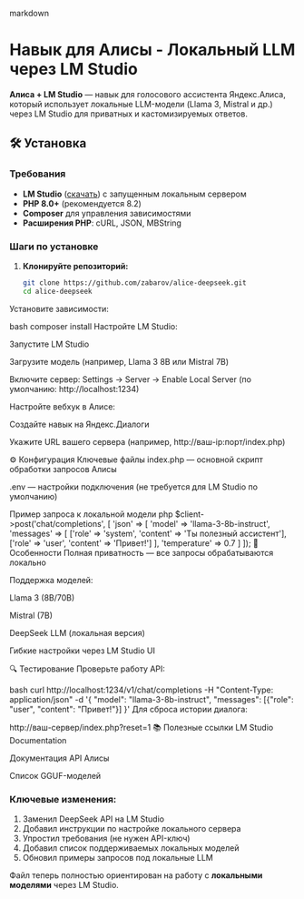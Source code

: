 markdown
# Навык для Алисы - Локальный LLM через LM Studio

**Алиса + LM Studio** — навык для голосового ассистента Яндекс.Алиса, который использует локальные LLM-модели (Llama 3, Mistral и др.) через LM Studio для приватных и кастомизируемых ответов.

## 🛠 Установка

### Требования

- **LM Studio** ([скачать](https://lmstudio.ai/)) с запущенным локальным сервером
- **PHP 8.0+** (рекомендуется 8.2)
- **Composer** для управления зависимостями
- **Расширения PHP**: cURL, JSON, MBString

### Шаги по установке

1. **Клонируйте репозиторий:**
   ```bash
   git clone https://github.com/zabarov/alice-deepseek.git
   cd alice-deepseek
Установите зависимости:

bash
composer install
Настройте LM Studio:

Запустите LM Studio

Загрузите модель (например, Llama 3 8B или Mistral 7B)

Включите сервер:
Settings → Server → Enable Local Server
(по умолчанию: http://localhost:1234)

Настройте вебхук в Алисе:

Создайте навык на Яндекс.Диалоги

Укажите URL вашего сервера (например, http://ваш-ip:порт/index.php)

⚙️ Конфигурация
Ключевые файлы
index.php — основной скрипт обработки запросов Алисы

.env — настройки подключения (не требуется для LM Studio по умолчанию)

Пример запроса к локальной модели
php
$client->post('chat/completions', [
    'json' => [
        'model' => 'llama-3-8b-instruct',
        'messages' => [
            ['role' => 'system', 'content' => 'Ты полезный ассистент'],
            ['role' => 'user', 'content' => 'Привет!']
        ],
        'temperature' => 0.7
    ]
]);
🌟 Особенности
Полная приватность — все запросы обрабатываются локально

Поддержка моделей:

Llama 3 (8B/70B)

Mistral (7B)

DeepSeek LLM (локальная версия)

Гибкие настройки через LM Studio UI

🔍 Тестирование
Проверьте работу API:

bash
curl http://localhost:1234/v1/chat/completions -H "Content-Type: application/json" -d '{
  "model": "llama-3-8b-instruct",
  "messages": [{"role": "user", "content": "Привет!"}]
}'
Для сброса истории диалога:

http://ваш-сервер/index.php?reset=1
📚 Полезные ссылки
LM Studio Documentation

Документация API Алисы

Список GGUF-моделей


### Ключевые изменения:
1. Заменил DeepSeek API на LM Studio
2. Добавил инструкции по настройке локального сервера
3. Упростил требования (не нужен API-ключ)
4. Добавил список поддерживаемых локальных моделей
5. Обновил примеры запросов под локальные LLM

Файл теперь полностью ориентирован на работу с **локальными моделями** через LM Studio.
